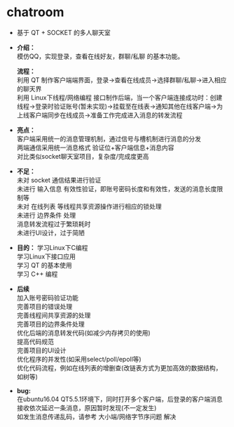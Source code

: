 # chatroom
- 基于 QT + SOCKET 的多人聊天室  

- **介绍：**  
  	模仿QQ，实现登录，查看在线好友，群聊/私聊 的基本功能。
  	
  **流程：**  
  	利用 QT 制作客户端端界面，登录->查看在线成员->选择群聊/私聊->进入相应的聊天界  	           
	利用 Linux下线程/网络编程 接口制作后端，当一个客户端连接成功时：创建线程->登录时验证账号(暂未实现)->挂载至在线表->通知其他在线客户端->为上线客户端同步在线成员->准备工作完成进入消息的转发流程  

- **亮点：**  
  	客户端采用统一的消息管理机制，通过信号与槽机制进行消息的分发  
  	两端通信采用统一消息格式 验证位+客户端信息+消息内容  
  	对比类似socket聊天室项目，复杂度/完成度更高  

- **不足：**  
  	未对 socket 通信结果进行验证  
  	未进行 输入信息 有效性验证，即账号密码长度和有效性，发送的消息长度限制等  
  	未对 在线列表 等线程共享资源操作进行相应的锁处理  
  	未进行 边界条件 处理  
  	消息转发流程过于繁琐耗时  
  	未进行UI设计，过于简陋  

- **目的：**
  	学习Linux下C编程  
  	学习Linux下接口应用  
  	学习 QT 的基本使用  
  	学习 C++ 编程  

- **后续**  
  	加入账号密码验证功能  
  	完善项目的错误处理  
  	完善线程间共享资源的处理  
  	完善项目的边界条件处理  
  	优化后端的消息转发代码(如减少内存拷贝的使用)  
  	提高代码规范  
  	完善项目的UI设计  
  	优化程序的并发性(如采用select/poll/epoll等)  
  	优化代码流程，例如在线列表的增删查(改链表方式为更加高效的数据结构，如树等)  

- **bug:**  
  	在ubuntu16.04 QT5.5.1环境下，同时打开多个客户端，后登录的客户端消息接收依次延迟一条消息，原因暂时发现(不一定发生)  
  	如发生消息传递乱码，请参考 大小端/网络字节序问题 解决  
  	
